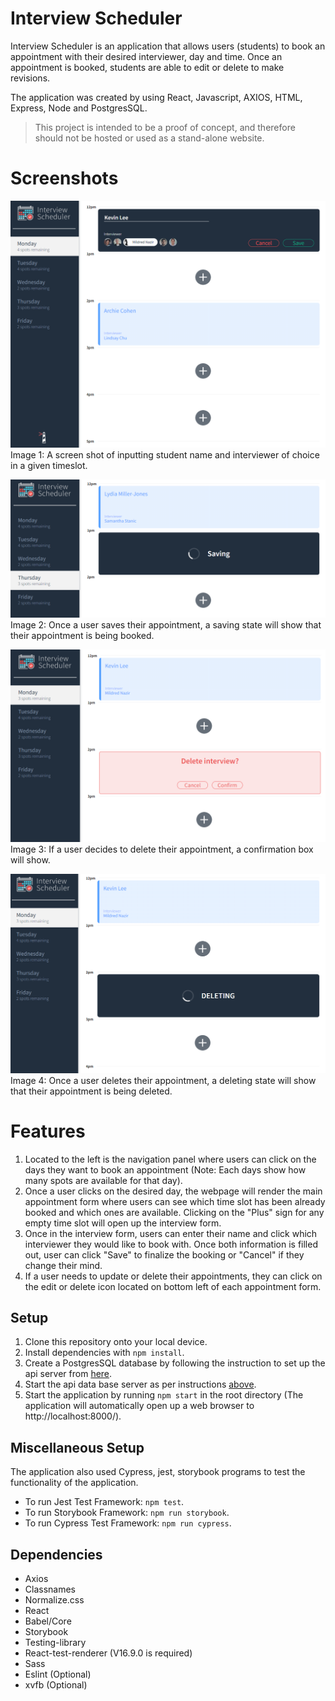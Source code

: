 # Interview Scheduler
Interview Scheduler is an application that allows users (students) to book an appointment with their desired interviewer, day and time. Once an appointment is booked, students are able to edit or delete to make revisions.

The application was created by using React, Javascript, AXIOS, HTML, Express, Node and PostgresSQL.

> This project is intended to be a proof of concept, and therefore should not be hosted or used as a stand-alone website.

# Screenshots
![A screenshot of inputting student name and interviewer choice at a selected timeslot](https://github.com/jhssttj/scheduler/blob/master/public/images/images-README/Scheduler-Pic-1.PNG?raw=true)
Image 1: A screen shot of inputting student name and interviewer of choice in a given timeslot.

![A screenshot of the process of saving an appointment](https://github.com/jhssttj/scheduler/blob/master/public/images/images-README/Scheduler-Pic-2.PNG?raw=true)
Image 2: Once a user saves their appointment, a saving state will show that their appointment is being booked.

![A screenshot to confirm delete of appointment](https://github.com/jhssttj/scheduler/blob/master/public/images/images-README/Scheduler-Pic-3.PNG?raw=true)
Image 3: If a user decides to delete their appointment, a confirmation box will show.

![A screenshot of the process of deleting an appointment](https://github.com/jhssttj/scheduler/blob/master/public/images/images-README/Scheduler-Pic-4.PNG?raw=true)
Image 4: Once a user deletes their appointment, a deleting state will show that their appointment is being deleted.

# Features
1. Located to the left is the navigation panel where users can click on the days they want to book an appointment (Note: Each days show how many spots are available for that day).
2. Once a user clicks on the desired day, the webpage will render the main appointment form where users can see which time slot has been already booked and which ones are available. Clicking on the "Plus" sign for any empty time slot will open up the interview form.
3. Once in the interview form, users can enter their name and click which interviewer they would like to book with. Once both information is filled out, user can click "Save" to finalize the booking or "Cancel" if they change their mind.
4. If a user needs to update or delete their appointments, they can click on the edit or delete icon located on bottom left of each appointment form.

## Setup
1. Clone this repository onto your local device.
2. Install dependencies with `npm install`.
3. Create a PostgresSQL database by following the instruction to set up the api server from [here](https://github.com/lighthouse-labs/scheduler-api).
4. Start the api data base server as per instructions [above](https://github.com/lighthouse-labs/scheduler-api).
5. Start the application by running `npm start` in the root directory (The application will automatically open up a web browser to http://localhost:8000/).

## Miscellaneous Setup
The application also used Cypress, jest, storybook programs to test the functionality of the application.
- To run Jest Test Framework: `npm test`.
- To run Storybook Framework: `npm run storybook`.
- To run Cypress Test Framework: `npm run cypress`.

## Dependencies
- Axios
- Classnames
- Normalize.css
- React 
- Babel/Core
- Storybook
- Testing-library
- React-test-renderer (V16.9.0 is required)
- Sass
- Eslint (Optional)
- xvfb (Optional)


